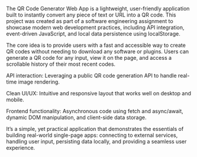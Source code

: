 The QR Code Generator Web App is a lightweight, user-friendly application built to instantly convert any piece of text or URL into a QR code. This project was created as part of a software engineering assignment to showcase modern web development practices, including API integration, event-driven JavaScript, and local data persistence using localStorage.

The core idea is to provide users with a fast and accessible way to create QR codes without needing to download any software or plugins. Users can generate a QR code for any input, view it on the page, and access a scrollable history of their most recent codes.

API interaction: Leveraging a public QR code generation API to handle real-time image rendering.

Clean UI/UX: Intuitive and responsive layout that works well on desktop and mobile.

Frontend functionality: Asynchronous code using fetch and async/await, dynamic DOM manipulation, and client-side data storage.

It’s a simple, yet practical application that demonstrates the essentials of building real-world single-page apps: connecting to external services, handling user input, persisting data locally, and providing a seamless user experience.
